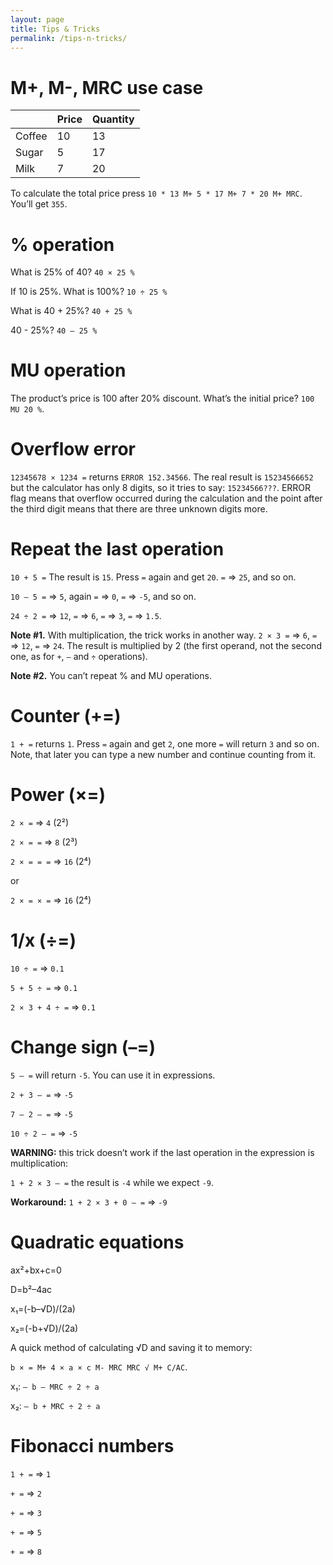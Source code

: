 ```yaml
---
layout: page
title: Tips & Tricks
permalink: /tips-n-tricks/
---
```


# M+, M-, MRC use case

|          |   Price  | Quantity |
|:---------|:---------|:---------|
|  Coffee  |    10    |    13    |
|  Sugar   |     5    |    17    |
|  Milk    |     7    |    20    |

To calculate the total price press `10 * 13 M+ 5 * 17 M+ 7 * 20 M+ MRC`. You’ll get `355`.

# % operation

What is 25% of 40? `40 × 25 %`

If 10 is 25%. What is 100%? `10 ÷ 25 %`

What is 40 + 25%? `40 + 25 %`

40 - 25%? `40 – 25 %`

# MU operation

The product’s price is 100 after 20% discount. What’s the initial price? `100 MU 20 %`.

# Overflow error

`12345678 × 1234 =` returns `ERROR 152.34566`.
The real result is `15234566652` but the calculator has only 8 digits, so it tries to say: `15234566???`.
ERROR flag means that overflow occurred during the calculation and the point after the third digit means that there are three unknown digits more.

# Repeat the last operation

`10 + 5 =` The result is `15`. Press `=` again and get `20`. `=` ⇒ `25`, and so on.

`10 – 5 =` ⇒ `5`, again `=` ⇒ `0`, `=` ⇒ `-5`, and so on.

`24 ÷ 2 =` ⇒ `12`, `=` ⇒ `6`, `=` ⇒ `3`, `=` ⇒ `1.5`.

**Note #1.** With multiplication, the trick works in another way. `2 × 3 =` ⇒ `6`, `=` ⇒ `12`, `=` ⇒ `24`. The result is multiplied by 2 (the first operand, not the second one, as for `+`, `–` and `÷` operations).

**Note #2.** You can’t repeat % and MU operations.

# Counter (+=)

`1 + =` returns `1`. Press `=` again and get `2`, one more `=` will return `3` and so on. Note, that later you can type a new number and continue counting from it.

# Power (×=)

`2 × =` ⇒ `4` (2²)

`2 × = =` ⇒ `8` (2³)

`2 × = = =` ⇒ `16` (2⁴)

or

`2 × = × =` ⇒ `16` (2⁴)

# 1/x (÷=)

`10 ÷ =` ⇒ `0.1`

`5 + 5 ÷ =` ⇒ `0.1`

`2 × 3 + 4 ÷ =` ⇒ `0.1`

# Change sign (–=)

`5 – =` will return `-5`. You can use it in expressions.

`2 + 3 – =` ⇒ `-5`

`7 – 2 – =` ⇒ `-5`

`10 ÷ 2 – =` ⇒ `-5`

**WARNING:** this trick doesn’t work if the last operation in the expression is multiplication:

`1 + 2 × 3 – =` the result is `-4` while we expect `-9`.

**Workaround:** `1 + 2 × 3 + 0 – =` ⇒ `-9`

# Quadratic equations

ax²+bx+c=0

D=b²–4ac

x₁=(-b–√D)/(2a)

x₂=(-b+√D)/(2a)

A quick method of calculating √D and saving it to memory:

`b × = M+ 4 × a × c M- MRC MRC √ M+ C/AC`.

x₁: `– b – MRC ÷ 2 ÷ a`

x₂: `– b + MRC ÷ 2 ÷ a`

# Fibonacci numbers

`1 + =` ⇒ `1`

`+ =` ⇒ `2`

`+ =` ⇒ `3`

`+ =` ⇒ `5`

`+ =` ⇒ `8`
